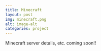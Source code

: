 ```yaml
---
title: Minecraft
layout: post
img: minecraft.png
alt: image-alt
categories: project
---
```


Minecraft server details, etc. coming soon!!
